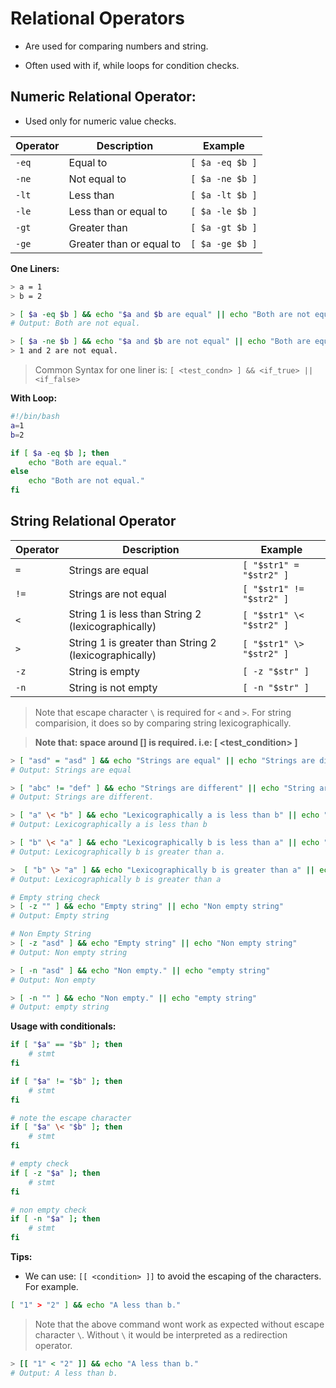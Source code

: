 # Relational Operators

- Are used for comparing numbers and string.

- Often used with if, while loops for condition checks.

## Numeric Relational Operator:

- Used only for numeric value checks.

| **Operator** | **Description**              | **Example**            |
|--------------|------------------------------|------------------------|
| `-eq`        | Equal to                     | `[ $a -eq $b ]`        |
| `-ne`        | Not equal to                 | `[ $a -ne $b ]`        |
| `-lt`        | Less than                    | `[ $a -lt $b ]`        |
| `-le`        | Less than or equal to        | `[ $a -le $b ]`        |
| `-gt`        | Greater than                 | `[ $a -gt $b ]`        |
| `-ge`        | Greater than or equal to     | `[ $a -ge $b ]`        |

**One Liners:**

```bash
> a = 1
> b = 2

> [ $a -eq $b ] && echo "$a and $b are equal" || echo "Both are not equal."
# Output: Both are not equal.

> [ $a -ne $b ] && echo "$a and $b are not equal" || echo "Both are equal."
> 1 and 2 are not equal.

```

> Common Syntax for one liner is: ``[ <test_condn> ] && <if_true> || <if_false>``

**With Loop:**

```bash
#!/bin/bash
a=1
b=2

if [ $a -eq $b ]; then
    echo "Both are equal."
else
    echo "Both are not equal."
fi
```


## String Relational Operator

| **Operator** | **Description**                                   | **Example**              |
|--------------|---------------------------------------------------|--------------------------|
| `=`          | Strings are equal                                | `[ "$str1" = "$str2" ]`  |
| `!=`         | Strings are not equal                            | `[ "$str1" != "$str2" ]` |
| `<`          | String 1 is less than String 2 (lexicographically) | `[ "$str1" \< "$str2" ]` |
| `>`          | String 1 is greater than String 2 (lexicographically) | `[ "$str1" \> "$str2" ]` |
| `-z`         | String is empty                                  | `[ -z "$str" ]`          |
| `-n`         | String is not empty                              | `[ -n "$str" ]`          |

> Note that escape character `\` is required for `<` and `>`. For string comparision, it does so by comparing string lexicographically.

> **Note that: space around [] is required. i.e: [ <test_condition> ]**

```bash
> [ "asd" = "asd" ] && echo "Strings are equal" || echo "Strings are different."
# Output: Strings are equal

> [ "abc" != "def" ] && echo "Strings are different" || echo "String are same."
# Output: Strings are different.

> [ "a" \< "b" ] && echo "Lexicographically a is less than b" || echo "Lexicographically a is greater than b."
# Output: Lexicographically a is less than b

> [ "b" \< "a" ] && echo "Lexicographically b is less than a" || echo "Lexicographically b is greater than a."
# Output: Lexicographically b is greater than a.

>  [ "b" \> "a" ] && echo "Lexicographically b is greater than a" || echo "Lexicographically b is less than a."
# Output: Lexicographically b is greater than a

# Empty string check
> [ -z "" ] && echo "Empty string" || echo "Non empty string"
# Output: Empty string

# Non Empty String
> [ -z "asd" ] && echo "Empty string" || echo "Non empty string"
# Output: Non empty string

> [ -n "asd" ] && echo "Non empty." || echo "empty string"
# Output: Non empty

> [ -n "" ] && echo "Non empty." || echo "empty string"
# Output: empty string
```

**Usage with conditionals:**

```bash
if [ "$a" == "$b" ]; then
    # stmt
fi

if [ "$a" != "$b" ]; then
    # stmt
fi

# note the escape character
if [ "$a" \< "$b" ]; then
    # stmt
fi

# empty check
if [ -z "$a" ]; then
    # stmt
fi

# non empty check
if [ -n "$a" ]; then
    # stmt
fi
```

**Tips:**

- We can use: ``[[ <condition> ]]`` to avoid the escaping of the characters. For example.

```sh
[ "1" > "2" ] && echo "A less than b."
```
> Note that the above command wont work as expected without escape character `\`. 
> Without `\` it would be interpreted as a redirection operator.

```sh
> [[ "1" < "2" ]] && echo "A less than b."
# Output: A less than b.
```
